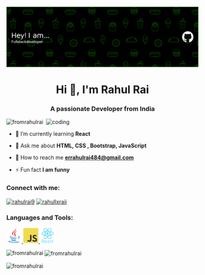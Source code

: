 ![logo](https://github.com/FromRahulRai/FromRahulRai/blob/main/github-header-image%20(1).png)
<h1 align="center">Hi 👋, I'm Rahul Rai</h1>
<h3 align="center">A passionate Developer from India</h3>

<img align="right" alt="coding" width="400" src="https://user-images.githubusercontent.com/55389276/140866485-8fb1c876-9a8f-4d6a-98dc-08c4981eaf70.gif">

<p align="left"> <img src="https://komarev.com/ghpvc/?username=fromrahulrai&label=Profile%20views&color=0e75b6&style=flat" alt="fromrahulrai" /> </p>

- 📖 I’m currently learning **React**

- 💬 Ask me about **HTML, CSS , Bootstrap, JavaScript**

- 📧 How to reach me **errahulrai484@gmail.com**

- ⚡ Fun fact **I am funny**

<h3 align="left">Connect with me:</h3>
<p align="left">
<a href="https://linkedin.com/in/rahulrai9" target="blank"><img align="center" src="https://raw.githubusercontent.com/rahuldkjain/github-profile-readme-generator/master/src/images/icons/Social/linked-in-alt.svg" alt="rahulrai9" height="30" width="40" /></a>
<a href="https://instagram.com/rahullxraii" target="blank"><img align="center" src="https://raw.githubusercontent.com/rahuldkjain/github-profile-readme-generator/master/src/images/icons/Social/instagram.svg" alt="rahullxraii" height="30" width="40" /></a>
</p>

<h3 align="left">Languages and Tools:</h3>
<p align="left"> <a href="https://www.java.com" target="_blank" rel="noreferrer"> <img src="https://raw.githubusercontent.com/devicons/devicon/master/icons/java/java-original.svg" alt="java" width="40" height="40"/> </a> <a href="https://developer.mozilla.org/en-US/docs/Web/JavaScript" target="_blank" rel="noreferrer"> <img src="https://raw.githubusercontent.com/devicons/devicon/master/icons/javascript/javascript-original.svg" alt="javascript" width="40" height="40"/> </a> <a href="https://reactjs.org/" target="_blank" rel="noreferrer"> <img src="https://raw.githubusercontent.com/devicons/devicon/master/icons/react/react-original-wordmark.svg" alt="react" width="40" height="40"/> </a> </p>

<p><img align="left" src="https://github-readme-stats.vercel.app/api/top-langs?username=fromrahulrai&show_icons=true&locale=en&layout=compact" alt="fromrahulrai" /></p>

<p>&nbsp;<img align="center" src="https://github-readme-stats.vercel.app/api?username=fromrahulrai&show_icons=true&locale=en" alt="fromrahulrai" /></p>

<p><img align="center" src="https://github-readme-streak-stats.herokuapp.com/?user=fromrahulrai&" alt="fromrahulrai" /></p>

